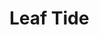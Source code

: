 <style>
  main{
    width: 100%;
    height: 100%;
    display: flex;
    justify-contents: center;
    align-items: center;
  }
  main h1{
    font-size: 20px;
    font-family: 'helvetica';
  }
  
</style>

<div class="main">
  <h1>Leaf Tide</h1>
</div>
